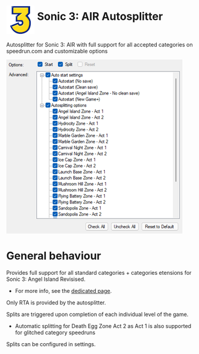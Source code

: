 <h1> <img src="https://raw.githubusercontent.com/SonicSpeedrunning/LiveSplit.Sonic3AIR/main/Sonic3Logo.png" alt="Sonic3AIR" height="75" align="middle" /> Sonic 3: AIR Autosplitter</h1>

Autosplitter for Sonic 3: AIR with full support for all accepted categories on speedrun.com and customizable options

<img src="https://raw.githubusercontent.com/SonicSpeedrunning/LiveSplit.Sonic3AIR/main/settings.png">

# General behaviour

Provides full support for all standard categories + categories etensions for Sonic 3: Angel Island Revisised.
- For more info, see the <a href="https://www.speedrun.com/s3air">dedicated page</a>.

Only RTA is provided by the autosplitter.

Splits are triggered upon completion of each individual level of the game.
- Automatic splitting for Death Egg Zone Act 2 as Act 1 is also supported for glitched category speedruns

Splits can be configured in settings.